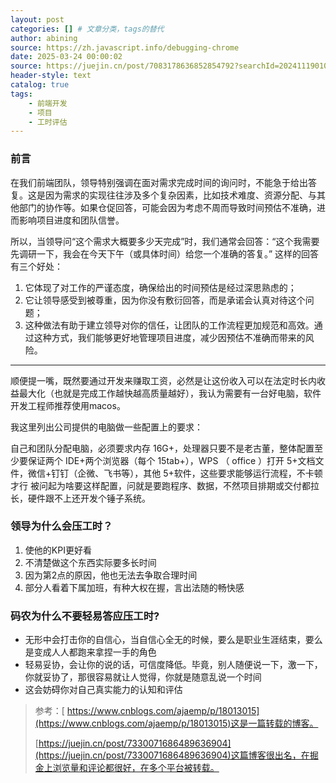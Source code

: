 ```yaml
---
layout: post
categories: [] # 文章分类，tags的替代
author: abining
source: https://zh.javascript.info/debugging-chrome
date: 2025-03-24 00:00:02
source: https://juejin.cn/post/7083178636852854792?searchId=20241119010341521D1EE1DCBB909ADB5B
header-style: text
catalog: true
tags:
    - 前端开发
    - 项目
    - 工时评估
---
```

### 前言

在我们前端团队，领导特别强调在面对需求完成时间的询问时，不能急于给出答复。这是因为需求的实现往往涉及多个复杂因素，比如技术难度、资源分配、与其他部门的协作等。如果仓促回答，可能会因为考虑不周而导致时间预估不准确，进而影响项目进度和团队信誉。

所以，当领导问“这个需求大概要多少天完成”时，我们通常会回答：“这个我需要先调研一下，我会在今天下午（或具体时间）给您一个准确的答复。” 
这样的回答有三个好处：

1. 它体现了对工作的严谨态度，确保给出的时间预估是经过深思熟虑的；
2. 它让领导感受到被尊重，因为你没有敷衍回答，而是承诺会认真对待这个问题；
3. 这种做法有助于建立领导对你的信任，让团队的工作流程更加规范和高效。通过这种方式，我们能够更好地管理项目进度，减少因预估不准确而带来的风险。

---

顺便提一嘴，既然要通过开发来赚取工资，必然是让这份收入可以在法定时长内收益最大化（也就是完成工作越快越高质量越好），我认为需要有一台好电脑，软件开发工程师推荐使用macos。

我这里列出公司提供的电脑做一些配置上的要求：

自己和团队分配电脑，必须要求内存 16G+，处理器只要不是老古董，整体配置至少要保证两个 IDE+两个浏览器（每个 15tab+），WPS （ office ）打开 5+文档文件，微信+钉钉（企微、飞书等），其他 5+软件，这些要求能够运行流程，不卡顿才行
被问起为啥要这样配置，问就是要跑程序、数据，不然项目排期或交付都拉长，硬件跟不上还开发个锤子系统。

### 领导为什么会压工时？

1. 使他的KPI更好看
2. 不清楚做这个东西实际要多长时间
3. 因为第2点的原因，他也无法去争取合理时间
4. 部分人看着下属加班，有种大权在握，言出法随的畅快感

### 码农为什么不要轻易答应压工时?

- 无形中会打击你的自信心，当自信心全无的时候，要么是职业生涯结束，要么是变成人人都跑来拿捏一手的角色
- 轻易妥协，会让你的说的话，可信度降低。毕竟，别人随便说一下，激一下，你就妥协了，那很容易就让人觉得，你就是随意乱说一个时间
- 这会妨碍你对自己真实能力的认知和评估

> 参考：[ https://www.cnblogs.com/ajaemp/p/18013015](https://www.cnblogs.com/ajaemp/p/18013015)这是一篇转载的博客。
>
> [https://juejin.cn/post/7330071686489636904](https://juejin.cn/post/7330071686489636904)这篇博客很出名，在掘金上浏览量和评论都很好，在多个平台被转载。
